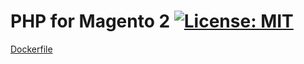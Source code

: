 # PHP for Magento 2 [![License: MIT](https://img.shields.io/badge/License-MIT-blue.svg)](https://opensource.org/licenses/MIT)
[Dockerfile](https://github.com/ajardin/docker-images/blob/master/magento2/php/Dockerfile)
